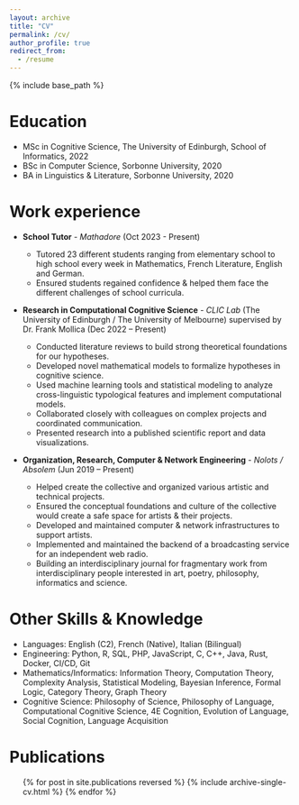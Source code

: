 ```yaml
---
layout: archive
title: "CV"
permalink: /cv/
author_profile: true
redirect_from:
  - /resume
---
```


{% include base_path %}

<!--[Link to pdf CV](test.html)-->

Education
======
* MSc in Cognitive Science, The University of Edinburgh, School of Informatics, 2022
* BSc in Computer Science, Sorbonne University, 2020
* BA in Linguistics & Literature, Sorbonne University, 2020

Work experience
======
* **School Tutor** - *Mathadore* (Oct 2023 - Present)
  * Tutored 23 different students ranging from elementary school to high school every week in Mathematics, French Literature, English and German.
  * Ensured students regained confidence & helped them face the different challenges of school curricula.

* **Research in Computational Cognitive Science** - *CLIC Lab* (The University of Edinburgh / The University of Melbourne) supervised by Dr. Frank Mollica (Dec 2022 – Present)
  * Conducted literature reviews to build strong theoretical foundations for our hypotheses.
  * Developed novel mathematical models to formalize hypotheses in cognitive science.
  * Used machine learning tools and statistical modeling to analyze cross-linguistic typological features and implement computational models.
  * Collaborated closely with colleagues on complex projects and coordinated communication.
  * Presented research into a published scientific report and data visualizations.


* **Organization, Research, Computer & Network Engineering** - *Nolots / Absolem* (Jun 2019 – Present)
  * Helped create the collective and organized various artistic and technical projects.
  * Ensured the conceptual foundations and culture of the collective would create a safe space for artists & their projects.
  * Developed and maintained computer & network infrastructures to support artists.
  * Implemented and maintained the backend of a broadcasting service for an independent web radio.
  * Building an interdisciplinary journal for fragmentary work from interdisciplinary people interested in art, poetry, philosophy, informatics and science.

  
Other Skills & Knowledge
======
* Languages: English (C2), French (Native), Italian (Bilingual)
* Engineering: Python, R, SQL, PHP, JavaScript, C, C++, Java, Rust, Docker, CI/CD, Git
* Mathematics/Informatics: Information Theory, Computation Theory, Complexity Analysis, Statistical Modeling, Bayesian Inference, Formal Logic, Category Theory, Graph Theory
* Cognitive Science: Philosophy of Science, Philosophy of Language, Computational Cognitive Science, 4E Cognition, Evolution of Language, Social Cognition, Language Acquisition

Publications
======
  <ul>{% for post in site.publications reversed %}
    {% include archive-single-cv.html %}
  {% endfor %}</ul>
  
<!--Talks
======
  <ul>{% for post in site.talks reversed %}
    {% include archive-single-talk-cv.html  %}
  {% endfor %}</ul>
  
Teaching
======
  <ul>{% for post in site.teaching reversed %}
    {% include archive-single-cv.html %}
  {% endfor %}</ul>
  
Service and leadership
======
-->

